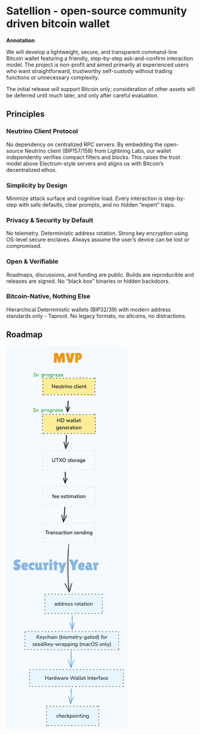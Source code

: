 # Satellion - open-source community driven bitcoin wallet

**Annotation**

We will develop a lightweight, secure, and transparent command-line Bitcoin wallet featuring a friendly, step-by-step ask-and-confirm interaction model. The project is non-profit and aimed primarily at experienced users who want straightforward, trustworthy self-custody without trading functions or unnecessary complexity.

The initial release will support Bitcoin only; consideration of other assets will be deferred until much later, and only after careful evaluation.

## Principles

### Neutrino Client Protocol
No dependency on centralized RPC servers. By embedding the open-source Neutrino client (BIP157/158) from Lightning Labs, our wallet independently verifies compact filters and blocks. This raises the trust model above Electrum-style servers and aligns us with Bitcoin’s decentralized ethos.

### Simplicity by Design
Minimize attack surface and cognitive load. Every interaction is step-by-step with safe defaults, clear prompts, and no hidden “expert” traps.

### Privacy & Security by Default
No telemetry. Deterministic address rotation. Strong key encryption using OS-level secure enclaves. Always assume the user’s device can be lost or compromised.

### Open & Verifiable
Roadmaps, discussions, and funding are public. Builds are reproducible and releases are signed. No “black box” binaries or hidden backdoors.

### Bitcoin-Native, Nothing Else
Hierarchical Deterministic wallets (BIP32/39) with modern address standards only - Taproot. No legacy formats, no altcoins, no distractions.

## Roadmap
![Roadmap](./research/roadmap/roadmap.png)